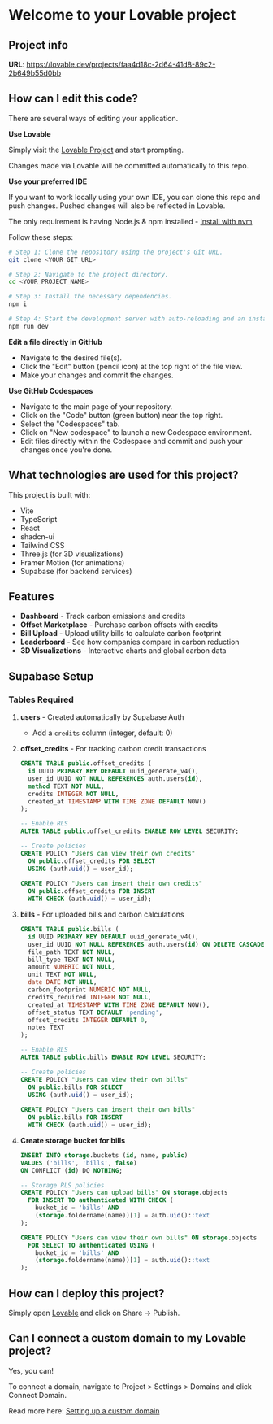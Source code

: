# Welcome to your Lovable project

## Project info

**URL**: https://lovable.dev/projects/faa4d18c-2d64-41d8-89c2-2b649b55d0bb

## How can I edit this code?

There are several ways of editing your application.

**Use Lovable**

Simply visit the [Lovable Project](https://lovable.dev/projects/faa4d18c-2d64-41d8-89c2-2b649b55d0bb) and start prompting.

Changes made via Lovable will be committed automatically to this repo.

**Use your preferred IDE**

If you want to work locally using your own IDE, you can clone this repo and push changes. Pushed changes will also be reflected in Lovable.

The only requirement is having Node.js & npm installed - [install with nvm](https://github.com/nvm-sh/nvm#installing-and-updating)

Follow these steps:

```sh
# Step 1: Clone the repository using the project's Git URL.
git clone <YOUR_GIT_URL>

# Step 2: Navigate to the project directory.
cd <YOUR_PROJECT_NAME>

# Step 3: Install the necessary dependencies.
npm i

# Step 4: Start the development server with auto-reloading and an instant preview.
npm run dev
```

**Edit a file directly in GitHub**

- Navigate to the desired file(s).
- Click the "Edit" button (pencil icon) at the top right of the file view.
- Make your changes and commit the changes.

**Use GitHub Codespaces**

- Navigate to the main page of your repository.
- Click on the "Code" button (green button) near the top right.
- Select the "Codespaces" tab.
- Click on "New codespace" to launch a new Codespace environment.
- Edit files directly within the Codespace and commit and push your changes once you're done.

## What technologies are used for this project?

This project is built with:

- Vite
- TypeScript
- React
- shadcn-ui
- Tailwind CSS
- Three.js (for 3D visualizations)
- Framer Motion (for animations)
- Supabase (for backend services)

## Features

- **Dashboard** - Track carbon emissions and credits
- **Offset Marketplace** - Purchase carbon offsets with credits
- **Bill Upload** - Upload utility bills to calculate carbon footprint
- **Leaderboard** - See how companies compare in carbon reduction
- **3D Visualizations** - Interactive charts and global carbon data

## Supabase Setup

### Tables Required

1. **users** - Created automatically by Supabase Auth
   - Add a `credits` column (integer, default: 0)

2. **offset_credits** - For tracking carbon credit transactions
   ```sql
   CREATE TABLE public.offset_credits (
     id UUID PRIMARY KEY DEFAULT uuid_generate_v4(),
     user_id UUID NOT NULL REFERENCES auth.users(id),
     method TEXT NOT NULL,
     credits INTEGER NOT NULL,
     created_at TIMESTAMP WITH TIME ZONE DEFAULT NOW()
   );
   
   -- Enable RLS
   ALTER TABLE public.offset_credits ENABLE ROW LEVEL SECURITY;
   
   -- Create policies
   CREATE POLICY "Users can view their own credits" 
     ON public.offset_credits FOR SELECT 
     USING (auth.uid() = user_id);
     
   CREATE POLICY "Users can insert their own credits" 
     ON public.offset_credits FOR INSERT 
     WITH CHECK (auth.uid() = user_id);
   ```

3. **bills** - For uploaded bills and carbon calculations
   ```sql
   CREATE TABLE public.bills (
     id UUID PRIMARY KEY DEFAULT uuid_generate_v4(),
     user_id UUID NOT NULL REFERENCES auth.users(id) ON DELETE CASCADE,
     file_path TEXT NOT NULL,
     bill_type TEXT NOT NULL,
     amount NUMERIC NOT NULL,
     unit TEXT NOT NULL,
     date DATE NOT NULL,
     carbon_footprint NUMERIC NOT NULL,
     credits_required INTEGER NOT NULL,
     created_at TIMESTAMP WITH TIME ZONE DEFAULT NOW(),
     offset_status TEXT DEFAULT 'pending',
     offset_credits INTEGER DEFAULT 0,
     notes TEXT
   );
   
   -- Enable RLS
   ALTER TABLE public.bills ENABLE ROW LEVEL SECURITY;
   
   -- Create policies
   CREATE POLICY "Users can view their own bills" 
     ON public.bills FOR SELECT 
     USING (auth.uid() = user_id);
     
   CREATE POLICY "Users can insert their own bills" 
     ON public.bills FOR INSERT 
     WITH CHECK (auth.uid() = user_id);
   ```

4. **Create storage bucket for bills**
   ```sql
   INSERT INTO storage.buckets (id, name, public) 
   VALUES ('bills', 'bills', false)
   ON CONFLICT (id) DO NOTHING;
   
   -- Storage RLS policies
   CREATE POLICY "Users can upload bills" ON storage.objects
     FOR INSERT TO authenticated WITH CHECK (
       bucket_id = 'bills' AND
       (storage.foldername(name))[1] = auth.uid()::text
   );
   
   CREATE POLICY "Users can view their own bills" ON storage.objects
     FOR SELECT TO authenticated USING (
       bucket_id = 'bills' AND
       (storage.foldername(name))[1] = auth.uid()::text
   );
   ```

## How can I deploy this project?

Simply open [Lovable](https://lovable.dev/projects/faa4d18c-2d64-41d8-89c2-2b649b55d0bb) and click on Share -> Publish.

## Can I connect a custom domain to my Lovable project?

Yes, you can!

To connect a domain, navigate to Project > Settings > Domains and click Connect Domain.

Read more here: [Setting up a custom domain](https://docs.lovable.dev/tips-tricks/custom-domain#step-by-step-guide)
